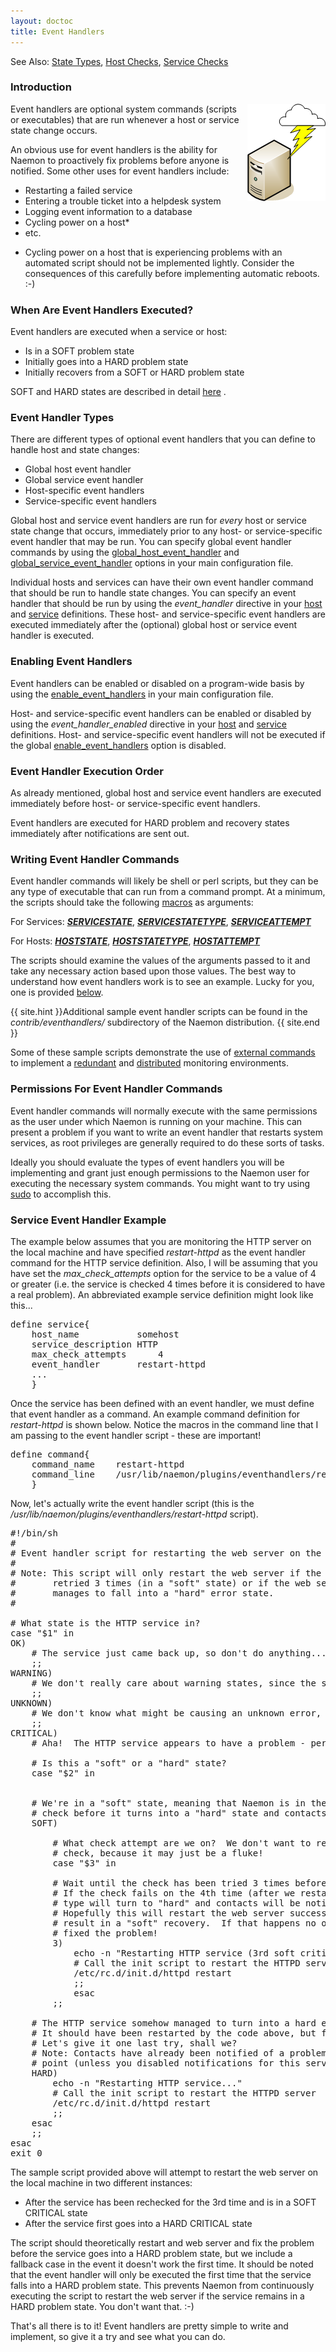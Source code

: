 ```yaml
---
layout: doctoc
title: Event Handlers
---
```

<span class="glyphicon glyphicon-arrow-right"></span> See Also: <a href="statetypes.html">State Types</a>, <a href="hostchecks.html">Host Checks</a>, <a href="servicechecks.html">Service Checks</a>

### Introduction

<img src="images/eventhandlers.png" border="0" style="float: right;" alt="Event Handlers" title="Event Handlers">

Event handlers are optional system commands (scripts or executables) that are run whenever a host or service state change occurs.

An obvious use for event handlers is the ability for Naemon to proactively fix problems before anyone is notified.  Some other uses for event handlers include:

<ul>
<li>Restarting a failed service</li>
<li>Entering a trouble ticket into a helpdesk system</li>
<li>Logging event information to a database</li>
<li>Cycling power on a host*</li>
<li>etc.</li>
</ul>

* Cycling power on a host that is experiencing problems with an automated script should not be implemented lightly.  Consider the consequences of this carefully before implementing automatic reboots. :-)

### When Are Event Handlers Executed?

Event handlers are executed when a service or host:

<ul>
<li>Is in a SOFT problem state</li>
<li>Initially goes into a HARD problem state</li>
<li>Initially recovers from a SOFT or HARD problem state</li>
</ul>

SOFT and HARD states are described in detail <a href="statetypes.html">here</a> .

### Event Handler Types

There are different types of optional event handlers that you can define to handle host and state changes:

<ul>
<li>Global host event handler</li>
<li>Global service event handler</li>
<li>Host-specific event handlers</li>
<li>Service-specific event handlers</li>
</ul>

Global host and service event handlers are run for <i>every</i> host or service state change that occurs, immediately prior to any host- or service-specific event handler that may be run.  You can specify global event handler commands by using the <a href="configmain.html#global_host_event_handler">global_host_event_handler</a> and <a href="configmain.html#global_service_event_handler">global_service_event_handler</a> options in your main configuration file.

Individual hosts and services can have their own event handler command that should be run to handle state changes.  You can specify an event handler that should be run by using the <i>event_handler</i> directive in your <a href="objectdefinitions.html#host">host</a> and <a href="objectdefinitions.html#service">service</a> definitions.  These host- and service-specific event handlers are executed immediately after the (optional) global host or service event handler is executed.

### Enabling Event Handlers

Event handlers can be enabled or disabled on a program-wide basis by using the <a href="configmain.html#enable_event_handlers">enable_event_handlers</a> in your main configuration file.

Host- and service-specific event handlers can be enabled or disabled by using the <i>event_handler_enabled</i> directive in your <a href="objectdefinitions.html#host">host</a> and <a href="objectdefinitions.html#service">service</a> definitions.  Host- and service-specific event handlers will not be executed if the global <a href="configmain.html#enable_event_handlers">enable_event_handlers</a> option is disabled.

### Event Handler Execution Order

As already mentioned, global host and service event handlers are executed immediately before host- or service-specific event handlers.

Event handlers are executed for HARD problem and recovery states immediately after notifications are sent out.

### Writing Event Handler Commands

Event handler commands will likely be shell or perl scripts, but they can be any type of executable that can run from a command prompt.  At a minimum, the scripts should take the following <a href="macros.html">macros</a> as arguments:

For Services: <a href="macrolist.html#servicestate"><b>$SERVICESTATE$</b></a>, <a href="macrolist.html#servicestatetype"><b>$SERVICESTATETYPE$</b></a>, <a href="macrolist.html#serviceattempt"><b>$SERVICEATTEMPT$</b></a><br>

For Hosts: <a href="macrolist.html#hoststate"><b>$HOSTSTATE$</b></a>, <a href="macrolist.html#hoststatetype"><b>$HOSTSTATETYPE$</b></a>, <a href="macrolist.html#hostattempt"><b>$HOSTATTEMPT$</b></a>

The scripts should examine the values of the arguments passed to it and take any necessary action based upon those values.  The best way to understand how event handlers work is to see an example.  Lucky for you, one is provided <a href="#example">below</a>.

{{ site.hint }}Additional sample event handler scripts can be found in the <i>contrib/eventhandlers/</i> subdirectory of the Naemon distribution. {{ site.end }}

Some of these sample scripts demonstrate the use of <a href="extcommands.html">external commands</a> to implement a <a href="redundancy.html">redundant</a> and <a href="distributed.html">distributed</a> monitoring environments.

### Permissions For Event Handler Commands

Event handler commands will normally execute with the same permissions as the user under which
Naemon is running on your machine.  This can present a problem if you want to write an event handler that restarts system
services, as root privileges are generally required to do these sorts of tasks.

Ideally you should evaluate the types of event handlers you will be implementing and grant just enough permissions
to the Naemon user for executing the necessary system commands.  You might want to try using <a href="http://www.courtesan.com/sudo/sudo.html">sudo</a> to accomplish this.

<a name="example"></a>

### Service Event Handler Example

The example below assumes that you are monitoring the HTTP server on the local machine and have specified <i>restart-httpd</i> as the event handler command for the HTTP service definition.  Also, I will be assuming that you have set the <i>max_check_attempts</i> option for the service to be a value of 4 or greater (i.e. the service is checked 4 times before it is considered to have a real problem).  An abbreviated example service definition might look like this...

<pre>
define service{
	host_name			somehost
	service_description	HTTP
	max_check_attempts		4
	event_handler		restart-httpd
	...
	}
</pre>

Once the service has been defined with an event handler, we must define that event handler as a command.  An example command definition for <i>restart-httpd</i> is shown below.  Notice the macros in the command line that I am passing to the event handler script - these are important!

<pre>
define command{
	command_name	restart-httpd
	command_line	/usr/lib/naemon/plugins/eventhandlers/restart-httpd  $SERVICESTATE$ $SERVICESTATETYPE$ $SERVICEATTEMPT$
	}
</pre>

Now, let's actually write the event handler script (this is the <i>/usr/lib/naemon/plugins/eventhandlers/restart-httpd</i> script).

<pre>
#!/bin/sh
#
# Event handler script for restarting the web server on the local machine
#
# Note: This script will only restart the web server if the service is
#       retried 3 times (in a "soft" state) or if the web service somehow
#       manages to fall into a "hard" error state.
#

# What state is the HTTP service in?
case "$1" in
OK)
	# The service just came back up, so don't do anything...
	;;
WARNING)
	# We don't really care about warning states, since the service is probably still running...
	;;
UNKNOWN)
	# We don't know what might be causing an unknown error, so don't do anything...
	;;
CRITICAL)
	# Aha!  The HTTP service appears to have a problem - perhaps we should restart the server...

	# Is this a "soft" or a "hard" state?
	case "$2" in


	# We're in a "soft" state, meaning that Naemon is in the middle of retrying the
	# check before it turns into a "hard" state and contacts get notified...
	SOFT)

		# What check attempt are we on?  We don't want to restart the web server on the first
		# check, because it may just be a fluke!
		case "$3" in

		# Wait until the check has been tried 3 times before restarting the web server.
		# If the check fails on the 4th time (after we restart the web server), the state
		# type will turn to "hard" and contacts will be notified of the problem.
		# Hopefully this will restart the web server successfully, so the 4th check will
		# result in a "soft" recovery.  If that happens no one gets notified because we
		# fixed the problem!
		3)
			echo -n "Restarting HTTP service (3rd soft critical state)..."
			# Call the init script to restart the HTTPD server
			/etc/rc.d/init.d/httpd restart
			;;
			esac
		;;

	# The HTTP service somehow managed to turn into a hard error without getting fixed.
	# It should have been restarted by the code above, but for some reason it didn't.
	# Let's give it one last try, shall we?
	# Note: Contacts have already been notified of a problem with the service at this
	# point (unless you disabled notifications for this service)
	HARD)
		echo -n "Restarting HTTP service..."
		# Call the init script to restart the HTTPD server
		/etc/rc.d/init.d/httpd restart
		;;
	esac
	;;
esac
exit 0
</pre>

The sample script provided above will attempt to restart the web server on the local machine in two different instances:

<ul>
<li>After the service has been rechecked for the 3rd time and is in a SOFT CRITICAL state</li>
<li>After the service first goes into a HARD CRITICAL state</li>
</ul>

The script should theoretically restart and web server and fix the problem before the service goes into a HARD problem state, but we include a fallback case in the event it doesn't work the first time.  It should be noted that the event handler will only be executed the first time that the service falls into a HARD problem state.  This prevents Naemon from continuously executing the script to restart the web server if the service remains in a HARD problem state.  You don't want that. :-)

That's all there is to it!  Event handlers are pretty simple to write and implement, so give it a try and see what you can do.
